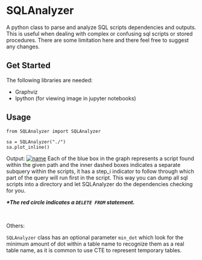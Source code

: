 # SQLAnalyzer
A python class to parse and analyze SQL scripts dependencies and outputs. This is useful when dealing with complex or confusing sql scripts or stored procedures. There are some limitation here and there feel free to suggest any changes.

## Get Started
The following libraries are needed:
  - Graphviz
  - Ipython (for viewing image in jupyter notebooks)

## Usage
```
from SQLAnalyzer import SQLAnalyzer

sa = SQLAnalyzer("./")
sa.plot_inline()
```
Output:
[![name](https://github.com/la0bing/melpy/blob/main/sql/SQLAnalyzer/output.png)](https://github.com/la0bing/melpy/blob/main/sql/SQLAnalyzer/example.png)
Each of the blue box in the graph represents a script found within the given path and the inner dashed boxes indicates a separate subquery within the scripts, it has a step_i indicator to follow through which part of the query will run first in the script. This way you can dump all sql scripts into a directory and let SQLAnalyzer do the dependencies checking for you. 

***\*The red circle indicates a ```DELETE FROM``` statement.***

<br />

Others:

```SQLAnalyzer``` class has an optional parameter ```min_dot``` which look for the minimum amount of dot within a table name to recognize them as a real table name, as it is common to use CTE to represent temporary tables.
